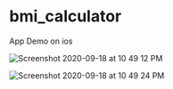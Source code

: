 # bmi_calculator
App Demo on ios

![Screenshot 2020-09-18 at 10 49 12 PM](https://user-images.githubusercontent.com/68919917/93626973-e01b0580-fa01-11ea-803c-d6a4fd1662ce.png)

![Screenshot 2020-09-18 at 10 49 24 PM](https://user-images.githubusercontent.com/68919917/93627084-0640a580-fa02-11ea-975d-294805d5e30e.png)


